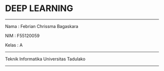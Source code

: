 # DEEP LEARNING

-------------------------------------------------

Nama  : Febrian Chrissma Bagaskara

NIM   : F55120059

Kelas : A

-------------------------------------------------

Teknik Informatika
Universitas Tadulako

-------------------------------------------------
